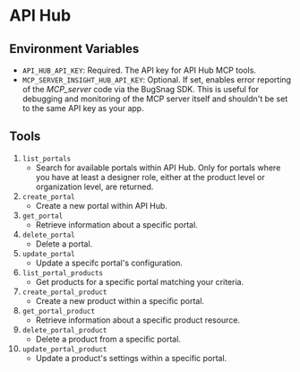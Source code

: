 # API Hub

## Environment Variables

- `API_HUB_API_KEY`: Required. The API key for API Hub MCP tools.
- `MCP_SERVER_INSIGHT_HUB_API_KEY`: Optional. If set, enables error reporting of the _MCP_server_ code via the BugSnag SDK. This is useful for debugging and monitoring of the MCP server itself and shouldn't be set to the same API key as your app.

## Tools

1. `list_portals`
   - Search for available portals within API Hub. Only for portals where you have at least a designer role, either at the product level or organization level, are returned.
2. `create_portal`
   - Create a new portal within API Hub.
3. `get_portal`
   - Retrieve information about a specific portal.
4. `delete_portal`
   - Delete a portal.
5. `update_portal`
   - Update a specifc portal's configuration.
6. `list_portal_products`
   - Get products for a specific portal matching your criteria.
7. `create_portal_product`
   - Create a new product within a specific portal.
8. `get_portal_product`
   - Retrieve information about a specific product resource.
9. `delete_portal_product`
   - Delete a product from a specific portal.
10. `update_portal_product`
    - Update a product's settings within a specific portal.